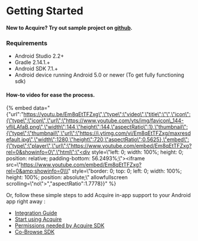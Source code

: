 # Getting Started

#### New to Acquire? Try out sample project on [github](https://github.com/acquireio/android-sdk-example).

### Requirements

* Android Studio 2.2+
* Gradle 2.14.1.+
* Android SDK 7.1.+
* Android device running Android 5.0 or newer \(To get fully functioning sdk\)

#### How-to video for ease the process.

{% embed data="{\"url\":\"https://youtu.be/Em8qEtTFZxg\",\"type\":\"video\",\"title\":\"\",\"icon\":{\"type\":\"icon\",\"url\":\"https://www.youtube.com/yts/img/favicon\_144-vfliLAfaB.png\",\"width\":144,\"height\":144,\"aspectRatio\":1},\"thumbnail\":{\"type\":\"thumbnail\",\"url\":\"https://i.ytimg.com/vi/Em8qEtTFZxg/maxresdefault.jpg\",\"width\":1280,\"height\":720,\"aspectRatio\":0.5625},\"embed\":{\"type\":\"player\",\"url\":\"https://www.youtube.com/embed/Em8qEtTFZxg?rel=0&showinfo=0\",\"html\":\"<div style=\\\"left: 0; width: 100%; height: 0; position: relative; padding-bottom: 56.2493%;\\\"><iframe src=\\\"https://www.youtube.com/embed/Em8qEtTFZxg?rel=0&amp;showinfo=0\\\" style=\\\"border: 0; top: 0; left: 0; width: 100%; height: 100%; position: absolute;\\\" allowfullscreen scrolling=\\\"no\\\"></iframe></div>\",\"aspectRatio\":1.7778}}" %}

 Or, follow these simple steps to add Acquire in-app support to your Android app right away :

* [Integration Guide](integration-guide.md#steps-to-integrate-acquire-android-sdk-are-as-follows)
* [Start using Acquire](start-using-acquire.md#initialize-acquire-sdk)
* [Permissions needed by Acquire SDK](start-using-acquire.md#permissions-description)
* [Co-Browse SDK](cobrowse.md)

